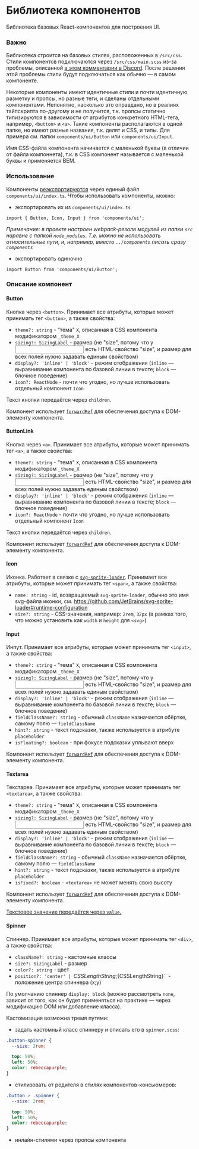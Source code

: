 # Библиотека компонентов

Библиотека базовых React-компонентов для построения UI.

### Важно

Библиотека строится на базовых стилях, расположенных в `/src/css`. Стили компонентов подключаются через `/src/css/main.scss` из-за проблемы, описанной [в этом комментарии в Discord](https://discord.com/channels/872154164560531497/872154164560531502/874251736389414913). После решения этой проблемы стили будут подключаться как обычно — в самом компоненте.

Некоторые компоненты имеют идентичные стили и почти идентичную разметку и пропсы, но разные теги, и сделаны отдельными компонентами. Непонятно, насколько это оправдано, но в реалиях тайпскрипта по-другому и не получится, т.к. пропсы статично типизируются в зависимости от атрибутов конкретного HTML-тега, например, `<button>` и `<a>`. Такие компоненты располагаются в одной папке, но имеют разные названия, т.к. делят и CSS, и типы. Для примера см. папки `components/ui/Button` или `components/ui/Input`.

Имя CSS-файла компонента начинается с маленькой буквы (в отличии от файла компоннета), т.к. в CSS компонент называется с маленькой буквы и применяется BEM.

### Использование

Компоненты [реэкспортируются](https://developer.mozilla.org/en-US/docs/web/javascript/reference/statements/export#re-exporting_aggregating) через единый файл `components/ui/index.ts`. Чтобы использовать компоненты, можно:

- экспортировать их из `components/ui/index.ts`

```
import { Button, Icon, Input } from 'components/ui';
```

_Примечание: в проекте настроен webpack-резолв модулей из папки `src` наравне с папкой `node_modules`. Т.е. можно не использовать относительные пути, и, например, вместо `../components` писать сразу `components`_

- экспортировать одиночно

```
import Button from 'components/ui/Button';
```

### Описание компонент

#### Button

Кнопка через `<button>`. Принимает все атрибуты, которые может принимать тег `<button>`, а также свойства:

- `theme?: string` - "тема" `X`, описанная в CSS компонента модификатором `_theme_X`
- `sizing?: SizingLabel` - размер (не "size", потому что у <input> есть HTML-свойство "size", и размер для всех полей нужно задавать единым свойством)
- `display?: 'inline' | 'block'` - режим отображения (`inline` — выравнивание компонента по базовой линии в тексте; `block` — блочное поведение)
- `icon?: ReactNode` - почти что угодно, но лучше использовать отдельный компонент `Icon`

Текст кнопки передаётся через `children`.

Компонент использует [`forwardRef`](https://reactjs.org/docs/forwarding-refs.html) для обеспечения доступа к DOM-элементу компонента.

#### ButtonLink

Кнопка через `<a>`. Принимает все атрибуты, которые может принимать тег `<a>`, а также свойства:

- `theme?: string` - "тема" `X`, описанная в CSS компонента модификатором `_theme_X`
- `sizing?: SizingLabel` - размер (не "size", потому что у <input> есть HTML-свойство "size", и размер для всех полей нужно задавать единым свойством)
- `display?: 'inline' | 'block'` - режим отображения (`inline` — выравнивание компонента по базовой линии в тексте; `block` — блочное поведение)
- `icon?: ReactNode` - почти что угодно, но лучше использовать отдельный компонент `Icon`

Текст кнопки передаётся через `children`.

Компонент использует [`forwardRef`](https://reactjs.org/docs/forwarding-refs.html) для обеспечения доступа к DOM-элементу компонента.

#### Icon

Иконка. Работает в связке с [`svg-sprite-loader`](https://github.com/JetBrains/svg-sprite-loader). Принимает все атрибуты, которые может принимать тег `<span>`, а также свойства:

- `name: string` - id, возвращаемый `svg-sprite-loader`, обычно это имя svg-файла иконки, см. https://github.com/JetBrains/svg-sprite-loader#runtime-configuration
- `size?: string` - CSS-значения, например: `2rem`, `32px` (в рамках того, что можно установить как `width` и `height` для `<svg>`)

#### Input

Инпут. Принимает все атрибуты, которые может принимать тег `<input>`, а также свойства:

- `theme?: string` - "тема" `X`, описанная в CSS компонента модификатором `_theme_X`
- `sizing?: SizingLabel` - размер (не "size", потому что у <input> есть HTML-свойство "size", и размер для всех полей нужно задавать единым свойством)
- `display?: 'inline' | 'block'` - режим отображения (`inline` — выравнивание компонента по базовой линии в тексте; `block` — блочное поведение)
- `fieldClassName?: string` - обычный `className` назначается обёртке, самому полю — `fieldClassName`
- `hint?: string` - текст подсказки, также используется в атрибуте `placeholder`
- `isFloating?: boolean` - при фокусе подсказки уплывают вверх

Компонент использует [`forwardRef`](https://reactjs.org/docs/forwarding-refs.html) для обеспечения доступа к DOM-элементу компонента.

#### Textarea

Текстареа. Принимает все атрибуты, которые может принимать тег `<textarea>`, а также свойства:

- `theme?: string` - "тема" `X`, описанная в CSS компонента модификатором `_theme_X`
- `sizing?: SizingLabel` - размер (не "size", потому что у <input> есть HTML-свойство "size", и размер для всех полей нужно задавать единым свойством)
- `display?: 'inline' | 'block'` - режим отображения (`inline` — выравнивание компонента по базовой линии в тексте; `block` — блочное поведение)
- `fieldClassName?: string` - обычный `className` назначается обёртке, самому полю — `fieldClassName`
- `hint?: string` - текст подсказки, также используется в атрибуте `placeholder`
- `isFixed?: boolean` - `<textarea>` не может менять свою высоту

Компонент использует [`forwardRef`](https://reactjs.org/docs/forwarding-refs.html) для обеспечения доступа к DOM-элементу компонента.

[Текстовое значение передаётся через `value`.](https://reactjs.org/docs/dom-elements.html#value)

#### Spinner

Спиннер. Принимает все атрибуты, которые может принимать тег `<div>`, а также свойства:

- `className?: string` - кастомные классы
- `size?: SizingLabel` - размер
- `color?: string` - цвет
- `position?: 'center' | `${CSSLengthString};${CSSLengthString}`` - положение центра спиннера (x;y)

По умолчанию спиннер `display: block` (можно рассмотреть `none`, зависит от того, как он будет применяться на практике — через модификацию DOM или добавление класса).

Кастомизация возможна тремя путями:

- задать кастомный класс спиннеру и описать его в `spinner.scss`:

```css
.button-spinner {
  --size: 2rem;

  top: 50%;
  left: 50%;
  color: rebeccapurple;
}
```

- стилизовать от родителя в стилях компонентов-консьюмеров:

```css
.button > .spinner {
  --size: 2rem;

  top: 50%;
  left: 50%;
  color: rebeccapurple;
}
```

- инлайн-стилями через пропсы компонента
